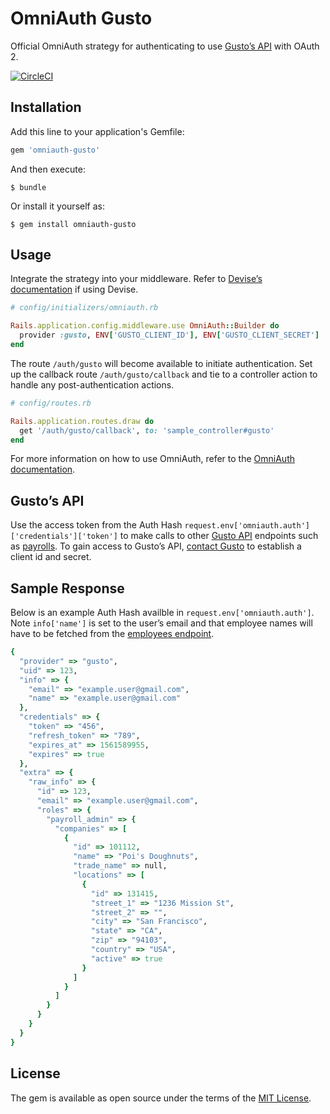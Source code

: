 # OmniAuth Gusto

Official OmniAuth strategy for authenticating to use [Gusto’s API](https://docs.gusto.com/) with OAuth 2.

[![CircleCI](https://circleci.com/gh/Gusto/omniauth-gusto.svg?style=shield&circle-token=909a0685695a00064b3ebc9c3374a61ea85d8cf0)](https://circleci.com/gh/Gusto/omniauth-gusto)

## Installation

Add this line to your application's Gemfile:

```ruby
gem 'omniauth-gusto'
```

And then execute:

    $ bundle

Or install it yourself as:

    $ gem install omniauth-gusto

## Usage

Integrate the strategy into your middleware. Refer to [Devise’s documentation](https://github.com/plataformatec/devise/wiki/OmniAuth:-Overview) if using Devise.

```ruby
# config/initializers/omniauth.rb

Rails.application.config.middleware.use OmniAuth::Builder do
  provider :gusto, ENV['GUSTO_CLIENT_ID'], ENV['GUSTO_CLIENT_SECRET']
end
```

The route `/auth/gusto` will become available to initiate authentication.
Set up the callback route `/auth/gusto/callback` and tie to a controller action
to handle any post-authentication actions.

```ruby
# config/routes.rb

Rails.application.routes.draw do
  get '/auth/gusto/callback', to: 'sample_controller#gusto'
end

```

For more information on how to use OmniAuth, refer to the [OmniAuth documentation](https://github.com/omniauth/omniauth).

## Gusto’s API
Use the access token from the Auth Hash `request.env['omniauth.auth']['credentials']['token']` to
make calls to other [Gusto API](https://docs.gusto.com/) endpoints
such as [payrolls](https://docs.gusto.com/v1/payrolls).
To gain access to Gusto’s API, [contact Gusto](https://gusto.com/about/contact) to establish a client id and secret.

## Sample Response

Below is an example Auth Hash availble in `request.env['omniauth.auth']`. Note `info['name']` is set to the user’s email and that employee names will have to be fetched from the [employees endpoint](https://docs.gusto.com/v1/employees).

```ruby
{
  "provider" => "gusto",
  "uid" => 123,
  "info" => {
    "email" => "example.user@gmail.com",
    "name" => "example.user@gmail.com"
  },
  "credentials" => {
    "token" => "456",
    "refresh_token" => "789",
    "expires_at" => 1561589955,
    "expires" => true
  },
  "extra" => {
    "raw_info" => {
      "id" => 123,
      "email" => "example.user@gmail.com",
      "roles" => {
        "payroll_admin" => {
          "companies" => [
            {
              "id" => 101112,
              "name" => "Poi's Doughnuts",
              "trade_name" => null,
              "locations" => [
                {
                  "id" => 131415,
                  "street_1" => "1236 Mission St",
                  "street_2" => "",
                  "city" => "San Francisco",
                  "state" => "CA",
                  "zip" => "94103",
                  "country" => "USA",
                  "active" => true
                }
              ]
            }
          ]
        }
      }
    }
  }
}
```

## License

The gem is available as open source under the terms of the [MIT License](https://opensource.org/licenses/MIT).
